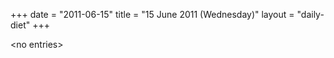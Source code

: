 +++
date = "2011-06-15"
title = "15 June 2011 (Wednesday)"
layout = "daily-diet"
+++


\<no entries\>

